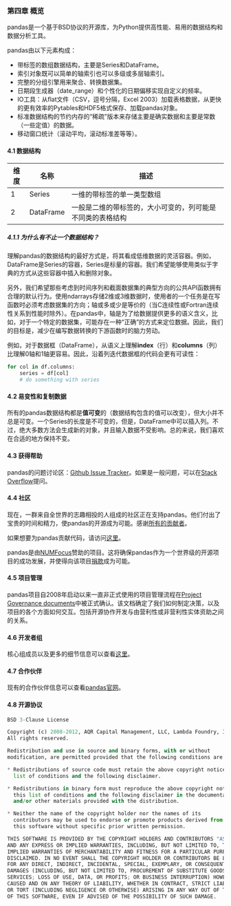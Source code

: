 ### 第四章 概览

pandas是一个基于BSD协议的开源库，为Python提供高性能、易用的数据结构和数据分析工具。

pandas由以下元素构成：
- 带标签的数组数据结构，主要是Series和DataFrame。
- 索引对象既可以简单的轴索引也可以多级或多层轴索引。
- 完整的分组引擎用来聚合、转换数据集。
- 日期段生成器（date_range）和个性化的日期偏移实现自定义的频率。
- IO工具：从flat文件（CSV，逗号分隔，Excel 2003）加载表格数据，从更快的更有效率的Pytables和HDF5格式保存、加载pandas对象。
- 标准数据结构的节约内存的“稀疏”版本来存储主要是确实数据和主要是常数（一些定值）的数据。
- 移动窗口统计（滚动平均，滚动标准差等等）。

#### 4.1 数据结构

| 维度 | 名称      | 描述                                                       |
| ---- | --------- | ---------------------------------------------------------- |
| 1    | Series    | 一维的带标签的单一类型数组                                 |
| 2    | DataFrame | 一般是二维的带标签的，大小可变的，列可能是不同类的表格结构 |

##### 4.1.1 为什么有不止一个数据结构？

理解pandas的数据结构的最好方式是，将其看成低维数据的灵活容器。例如，DataFrame是Series的容器，Series是标量的容器。我们希望能够使用类似于字典的方式从这些容器中插入和删除对象。

另外，我们希望那些考虑到时间序列和截面数据集的典型方向的公共API函数拥有合理的默认行为。使用ndarrays存储2维或3维数据时，使用者的一个任务是在写函数时必须考虑数据集的方向；轴或多或少是等价的（当C连续性或Fortran连续性关系到性能时除外）。在pandas中，轴是为了给数据提供更多的语义含义，比如，对于一个特定的数据集，可能存在一种“正确”的方式来定位数据。因此，我们的目标是，减少在编写数据转换的下游函数时的脑力劳动。

例如，对于数据框（DataFrame），从语义上理解**index**（行）和**columns**（列）比理解0轴和1轴更容易。因此，沿着列迭代数据框的代码会更有可读性：
```python
for col in df.columns:
    series = df[col]
    # do something with series
```
#### 4.2 易变性和复制数据
所有的pandas数据结构都是**值可变**的（数据结构包含的值可以改变），但大小并不总是可变。一个Series的长度是不可变的，但是，DataFrame中可以插入列。不过，绝大多数方法会生成新的对象，并且输入数据不受影响。总的来说，我们喜欢在合适的地方保持不变。

#### 4.3 获得帮助
pandas的问题讨论区：[Github Issue Tracker](https://github.com/pandas-dev/pandas/issues)。如果是一般问题，可以在[Stack Overflow](https://stackoverflow.com/questions/tagged/pandas)提问。

#### 4.4 社区
现在，一群来自全世界的志趣相投的人组成的社区正在支持pandas。他们付出了宝贵的时间和精力，使pandas的开源成为可能。感谢[所有的贡献者](https://github.com/pandas-dev/pandas/graphs/contributors)。

如果想要为pandas贡献代码，请访问[这里](http://pandas.pydata.org/pandas-docs/stable/contributing.html)。

pandas是由[NUMFocus](https://www.numfocus.org/open-source-projects/)赞助的项目。这将确保pandas作为一个世界级的开源项目的成功发展，并使得向该项目[捐款](https://pandas.pydata.org/donate.html)成为可能。


#### 4.5 项目管理
pandas项目自2008年启动以来一直非正式使用的项目管理流程在[Project Governance documents](https://github.com/pandas-dev/pandas-governance)中被正式确认。该文档确定了我们如何制定决策，以及项目的各个方面如何交互。包括开源协作开发与由营利性或非营利性实体资助之间的关系。

#### 4.6 开发者组
核心组成员以及更多的细节信息可以查看[这里](https://github.com/pandas-dev/pandas-governance/blob/master/people.md)。

#### 4.7 合作伙伴
现有的合作伙伴信息可以查看[pandas官网](https://pandas.pydata.org/about.html)。

#### 4.8 开源协议
```python
BSD 3-Clause License

Copyright (c) 2008-2012, AQR Capital Management, LLC, Lambda Foundry, Inc. and PyData Development Team
All rights reserved.

Redistribution and use in source and binary forms, with or without
modification, are permitted provided that the following conditions are met:

* Redistributions of source code must retain the above copyright notice, this
  list of conditions and the following disclaimer.

* Redistributions in binary form must reproduce the above copyright notice,
  this list of conditions and the following disclaimer in the documentation
  and/or other materials provided with the distribution.

* Neither the name of the copyright holder nor the names of its
  contributors may be used to endorse or promote products derived from
  this software without specific prior written permission.

THIS SOFTWARE IS PROVIDED BY THE COPYRIGHT HOLDERS AND CONTRIBUTORS "AS IS"
AND ANY EXPRESS OR IMPLIED WARRANTIES, INCLUDING, BUT NOT LIMITED TO, THE
IMPLIED WARRANTIES OF MERCHANTABILITY AND FITNESS FOR A PARTICULAR PURPOSE ARE
DISCLAIMED. IN NO EVENT SHALL THE COPYRIGHT HOLDER OR CONTRIBUTORS BE LIABLE
FOR ANY DIRECT, INDIRECT, INCIDENTAL, SPECIAL, EXEMPLARY, OR CONSEQUENTIAL
DAMAGES (INCLUDING, BUT NOT LIMITED TO, PROCUREMENT OF SUBSTITUTE GOODS OR
SERVICES; LOSS OF USE, DATA, OR PROFITS; OR BUSINESS INTERRUPTION) HOWEVER
CAUSED AND ON ANY THEORY OF LIABILITY, WHETHER IN CONTRACT, STRICT LIABILITY,
OR TORT (INCLUDING NEGLIGENCE OR OTHERWISE) ARISING IN ANY WAY OUT OF THE USE
OF THIS SOFTWARE, EVEN IF ADVISED OF THE POSSIBILITY OF SUCH DAMAGE.
```